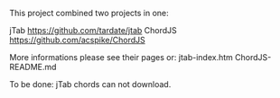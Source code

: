 This project combined two projects in one:

jTab https://github.com/tardate/jtab
ChordJS https://github.com/acspike/ChordJS


More informations please see their pages or:
jtab-index.htm
ChordJS-README.md


To be done:
jTab chords can not download.